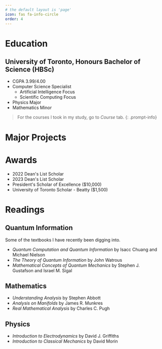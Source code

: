 ```yaml
---
# the default layout is 'page'
icon: fas fa-info-circle
order: 4
---
```


# Education
## University of Toronto, Honours Bachelor of Science (HBSc)
- CGPA 3.99/4.00
- Computer Science Specialist
  - Artificial Intelligence Focus
  - Scientific Computing Focus
- Physics Major
- Mathematics Minor
> For the courses I took in my study, go to *Course* tab.
{: .prompt-info}

# Major Projects

# Awards
- 2022 Dean's List Scholar
- 2023 Dean's List Scholar
- President's Scholar of Excellence ($10,000)
- University of Toronto Scholar - Beatty ($1,500)

# Readings
## Quantum Information
Some of the textbooks I have recently been digging into.
- *Quantum Computation and Quantum Information* by Isacc Chuang and Michael Nielson
- *The Theory of Quantum Information* by John Watrous
- *Mathematical Concepts of Quantum Mechanics* by Stephen J. Gustafson and Israel M. Sigal
## Mathematics
- *Understanding Analysis* by Stephen Abbott
- *Analysis on Manifolds* by James R. Munkres
- *Real Mathematical Analysis* by Charles C. Pugh
## Physics
- *Introduction to Electrodynamics* by David J. Griffiths
- *Introduction to Classical Mechanics* by David Morin
